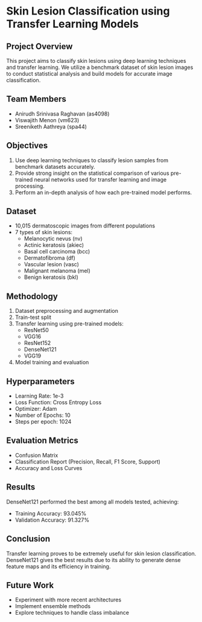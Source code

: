 # Skin Lesion Classification using Transfer Learning Models

## Project Overview

This project aims to classify skin lesions using deep learning techniques and transfer learning. We utilize a benchmark dataset of skin lesion images to conduct statistical analysis and build models for accurate image classification.

## Team Members

- Anirudh Srinivasa Raghavan (as4098)
- Viswajith Menon (vm623)
- Sreeniketh Aathreya (spa44)

## Objectives

1. Use deep learning techniques to classify lesion samples from benchmark datasets accurately.
2. Provide strong insight on the statistical comparison of various pre-trained neural networks used for transfer learning and image processing.
3. Perform an in-depth analysis of how each pre-trained model performs.

## Dataset

- 10,015 dermatoscopic images from different populations
- 7 types of skin lesions:
  - Melanocytic nevus (nv)
  - Actinic keratosis (akiec)
  - Basal cell carcinoma (bcc)
  - Dermatofibroma (df)
  - Vascular lesion (vasc)
  - Malignant melanoma (mel)
  - Benign keratosis (bkl)

## Methodology

1. Dataset preprocessing and augmentation
2. Train-test split
3. Transfer learning using pre-trained models:
   - ResNet50
   - VGG16
   - ResNet152
   - DenseNet121
   - VGG19
4. Model training and evaluation

## Hyperparameters

- Learning Rate: 1e-3
- Loss Function: Cross Entropy Loss
- Optimizer: Adam
- Number of Epochs: 10
- Steps per epoch: 1024

## Evaluation Metrics

- Confusion Matrix
- Classification Report (Precision, Recall, F1 Score, Support)
- Accuracy and Loss Curves

## Results

DenseNet121 performed the best among all models tested, achieving:
- Training Accuracy: 93.045%
- Validation Accuracy: 91.327%

## Conclusion

Transfer learning proves to be extremely useful for skin lesion classification. DenseNet121 gives the best results due to its ability to generate dense feature maps and its efficiency in training.

## Future Work

- Experiment with more recent architectures
- Implement ensemble methods
- Explore techniques to handle class imbalance
